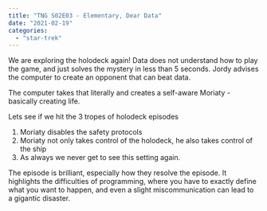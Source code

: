 ```yaml
---
title: "TNG S02E03 - Elementary, Dear Data"
date: "2021-02-19"
categories: 
  - "star-trek"
---
```


We are exploring the holodeck again! Data does not understand how to play the game, and just solves the mystery in less than 5 seconds. Jordy advises the computer to create an opponent that can beat data.

The computer takes that literally and creates a self-aware Moriaty - basically creating life.

Lets see if we hit the 3 tropes of holodeck episodes

1. Moriaty disables the safety protocols
2. Moriaty not only takes control of the holodeck, he also takes control of the ship
3. As always we never get to see this setting again.

The episode is brilliant, especially how they resolve the episode. It highlights the difficulties of programming, where you have to exactly define what you want to happen, and even a slight miscommunication can lead to a gigantic disaster.
